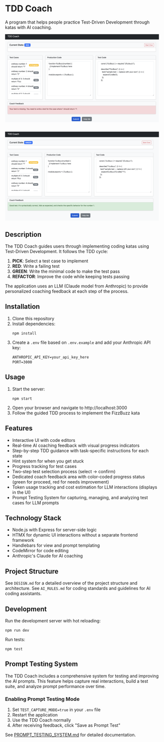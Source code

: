 # TDD Coach

A program that helps people practice Test-Driven Development through katas with AI coaching.

  <img src="./docs/tdd%20coach%203.png" alt="TDD Coach screenshot" width="600" style="padding-bottom: 2em;">

  <img src="./docs/tdd-coach%206.png" alt="TDD Coach screenshot" width="600">

## Description

The TDD Coach guides users through implementing coding katas using Test-Driven Development. It follows the TDD cycle:

1. **PICK**: Select a test case to implement
2. **RED**: Write a failing test
3. **GREEN**: Write the minimal code to make the test pass
4. **REFACTOR**: Improve the code while keeping tests passing

The application uses an LLM (Claude model from Anthropic) to provide personalized coaching feedback at each step of the process.

## Installation

1. Clone this repository
2. Install dependencies:
   ```
   npm install
   ```
3. Create a `.env` file based on `.env.example` and add your Anthropic API key:
   ```
   ANTHROPIC_API_KEY=your_api_key_here
   PORT=3000
   ```

## Usage

1. Start the server:
   ```
   npm start
   ```
2. Open your browser and navigate to http://localhost:3000
3. Follow the guided TDD process to implement the FizzBuzz kata

## Features

- Interactive UI with code editors
- Real-time AI coaching feedback with visual progress indicators
- Step-by-step TDD guidance with task-specific instructions for each state
- Hint system for when you get stuck
- Progress tracking for test cases
- Two-step test selection process (select → confirm)
- Dedicated coach feedback area with color-coded progress status (green for proceed, red for needs improvement)
- Token usage tracking and cost estimation for LLM interactions (displays in the UI)
- Prompt Testing System for capturing, managing, and analyzing test cases for LLM prompts

## Technology Stack

- Node.js with Express for server-side logic
- HTMX for dynamic UI interactions without a separate frontend framework
- Handlebars for view and prompt templating
- CodeMirror for code editing
- Anthropic's Claude for AI coaching

## Project Structure

See `DESIGN.md` for a detailed overview of the project structure and architecture.
See `AI_RULES.md` for coding standards and guidelines for AI coding assistants.

## Development

Run the development server with hot reloading:
```
npm run dev
```

Run tests:
```
npm test
```

## Prompt Testing System

The TDD Coach includes a comprehensive system for testing and improving the AI prompts. This feature helps capture real interactions, build a test suite, and analyze prompt performance over time.

### Enabling Prompt Testing Mode

1. Set `TEST_CAPTURE_MODE=true` in your `.env` file
2. Restart the application
3. Use the TDD Coach normally
4. After receiving feedback, click "Save as Prompt Test"

See [PROMPT_TESTING_SYSTEM.md](PROMPT_TESTING_SYSTEM.md) for detailed documentation.
